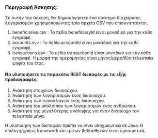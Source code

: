 ### Περιγραφή Άσκησης:
Σε αυτήν την άσκηση, θα δημιουργήσετε ένα σύστημα διαχείρισης λογαριασμών χρησιμοποιώντας τρία αρχεία CSV που επισυνάπτονται.
1. beneficiaries.csv : Το πεδίο beneficiaryId είναι μοναδικό για την κάθε εγγραφή.
2. accounts.csv : Το πεδίο accountId είναι μοναδικό για την κάθε εγγραφή.
3. transactions.csv : Το πεδίο transactionId είναι μοναδικό για την κάθε εγγραφή. Η μορφή της ημερομηνίας είναι μήνας/μέρα/δύο τελευταία ψηφία του έτος.
#### Να υλοποιήσετε τις παρακάτω REST διεπαφές με τις εξής προδιαγραφές:
1. Ανάκτηση στοιχείων δικαιούχου.
2. Ανάκτηση των λογαριασμών ενός δικαιούχου.
3. Ανάκτηση των συναλλαγών ενός δικαιούχου.
4. Ανάκτηση του υπολοίπου των λογαριασμών ενός ανθρώπου.
5. Ανάκτηση της μεγαλύτερης ανάληψης για έναν δικαιούχο τον τελευταίο μήνα.


Η υλοποίηση των διεπαφών πρέπει να γίνει υποχρεωτικά σε Java. Η επιλογή/χρήση framework και τρίτων βιβλιοθηκών είναι προαιρετική.

